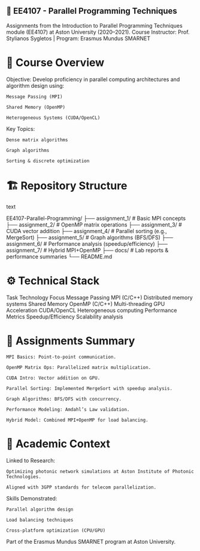 ## 🚀 EE4107 - Parallel Programming Techniques

Assignments from the Introduction to Parallel Programming Techniques module (EE4107) at Aston University (2020–2021).
Course Instructor: Prof. Stylianos Sygletos | Program: Erasmus Mundus SMARNET

# 📌 Course Overview

Objective:
Develop proficiency in parallel computing architectures and algorithm design using:

    Message Passing (MPI)

    Shared Memory (OpenMP)

    Heterogeneous Systems (CUDA/OpenCL)

Key Topics:

    Dense matrix algorithms

    Graph algorithms

    Sorting & discrete optimization

# 🏗️ Repository Structure
text

EE4107-Parallel-Programming/
├── assignment_1/       # Basic MPI concepts
├── assignment_2/       # OpenMP matrix operations
├── assignment_3/       # CUDA vector addition
├── assignment_4/       # Parallel sorting (e.g., MergeSort)
├── assignment_5/       # Graph algorithms (BFS/DFS)
├── assignment_6/       # Performance analysis (speedup/efficiency)
├── assignment_7/       # Hybrid MPI+OpenMP
├── docs/              # Lab reports & performance summaries
└── README.md

# ⚙️ Technical Stack
Task	Technology	Focus
Message Passing	MPI (C/C++)	Distributed memory systems
Shared Memory	OpenMP (C/C++)	Multi-threading
GPU Acceleration	CUDA/OpenCL	Heterogeneous computing
Performance Metrics	Speedup/Efficiency	Scalability analysis
# 📝 Assignments Summary

    MPI Basics: Point-to-point communication.

    OpenMP Matrix Ops: Parallelized matrix multiplication.

    CUDA Intro: Vector addition on GPU.

    Parallel Sorting: Implemented MergeSort with speedup analysis.

    Graph Algorithms: BFS/DFS with concurrency.

    Performance Modeling: Amdahl’s Law validation.

    Hybrid Model: Combined MPI+OpenMP for load balancing.

# 📜 Academic Context

Linked to Research:

    Optimizing photonic network simulations at Aston Institute of Photonic Technologies.

    Aligned with 3GPP standards for telecom parallelization.

Skills Demonstrated:

    Parallel algorithm design

    Load balancing techniques

    Cross-platform optimization (CPU/GPU)



Part of the Erasmus Mundus SMARNET program at Aston University.

